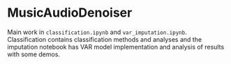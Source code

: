# MusicAudioDenoiser

Main work in `classification.ipynb` and `var_imputation.ipynb`. Classification contains classification methods and analyses and the imputation notebook has VAR model implementation and analysis of results with some demos.
